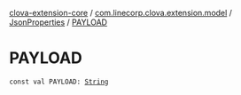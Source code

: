 [clova-extension-core](../../index.md) / [com.linecorp.clova.extension.model](../index.md) / [JsonProperties](index.md) / [PAYLOAD](./-p-a-y-l-o-a-d.md)

# PAYLOAD

`const val PAYLOAD: `[`String`](https://kotlinlang.org/api/latest/jvm/stdlib/kotlin/-string/index.html)